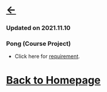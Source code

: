 # [<-](https://pkgu.github.io)

### Updated on 2021.11.10

### Pong (Course Project)

- Click here for [requirement](https://miralab.ai/course/ml_2021fall/).  

# [Back to Homepage](https://pkgu.github.io)
